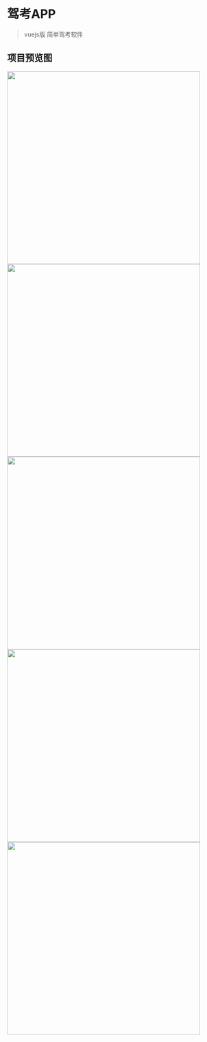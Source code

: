 # 驾考APP

> vuejs版 简单驾考软件

## 项目预览图

<img src="preview/home.png"  width="450"/> <br />
<img src="preview/winuser.png"  width="450"/> <br />
<img src="preview/quanzi.png"  width="450"/> <br />
<img src="preview/user.png"  width="450"/> <br />
<img src="preview/exam.png"  width="450"/> <br />